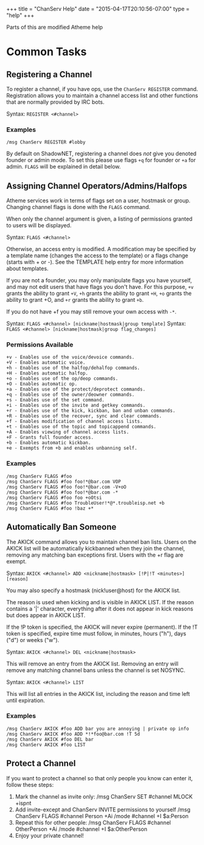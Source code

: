 +++
title = "ChanServ Help"
date = "2015-04-17T20:10:56-07:00"
type = "help"
+++

Parts of this are modified Atheme help

# Common Tasks

## Registering a Channel

To register a channel, if you have ops, use the `ChanServ REGISTER` command.
Registration allows you to maintain a channel access list
and other functions that are normally
provided by IRC bots.

Syntax: `REGISTER <#channel>`

### Examples

    /msg ChanServ REGISTER #lobby

By default on ShadowNET, registering a channel does *not* give you denoted founder
or admin mode. To set this please use flags `+q` for founder or `+a` for admin.
`FLAGS` will be explained in detail below.

## Assigning Channel Operators/Admins/Halfops

Atheme services work in terms of flags set on a user, hostmask or group. Changing
channel flags is done with the `FLAGS` command.

When only the channel argument is given, a listing of
permissions granted to users will be displayed.

Syntax: `FLAGS <#channel>`

Otherwise, an access entry is modified. A modification may be
specified by a template name (changes the access to the
template) or a flags change (starts with + or -). See the
TEMPLATE help entry for more information about templates.

If you are not a founder, you may only manipulate flags you
have yourself, and may not edit users that have flags you
don't have. For this purpose, `+v` grants the ability to grant
`+V`, `+h` grants the ability to grant `+H`, `+o` grants the ability
to grant +O, and `+r` grants the ability to grant `+b`.

If you do not have +f you may still remove your own access
with `-*`.

Syntax: `FLAGS <#channel> [nickname|hostmask|group template]`
Syntax: `FLAGS <#channel> [nickname|hostmask|group flag_changes]`

### Permissions Available

    +v - Enables use of the voice/devoice commands.
    +V - Enables automatic voice.
    +h - Enables use of the halfop/dehalfop commands.
    +H - Enables automatic halfop.
    +o - Enables use of the op/deop commands.
    +O - Enables automatic op.
    +a - Enables use of the protect/deprotect commands.
    +q - Enables use of the owner/deowner commands.
    +s - Enables use of the set command.
    +i - Enables use of the invite and getkey commands.
    +r - Enables use of the kick, kickban, ban and unban commands.
    +R - Enables use of the recover, sync and clear commands.
    +f - Enables modification of channel access lists.
    +t - Enables use of the topic and topicappend commands.
    +A - Enables viewing of channel access lists.
    +F - Grants full founder access.
    +b - Enables automatic kickban.
    +e - Exempts from +b and enables unbanning self.

### Examples

    /msg ChanServ FLAGS #foo
    /msg ChanServ FLAGS #foo foo!*@bar.com VOP
    /msg ChanServ FLAGS #foo foo!*@bar.com -V+oO
    /msg ChanServ FLAGS #foo foo!*@bar.com -*
    /msg ChanServ FLAGS #foo foo +oOtsi
    /msg ChanServ FLAGS #foo TroubleUser!*@*.troubleisp.net +b
    /msg ChanServ FLAGS #foo !baz +*

## Automatically Ban Someone

The AKICK command allows you to maintain channel
ban lists.  Users on the AKICK list will be
automatically kickbanned when they join the channel,
removing any matching ban exceptions first. Users
with the +r flag are exempt.

Syntax: `AKICK <#channel> ADD <nickname|hostmask> [!P|!T <minutes>] [reason]`

You may also specify a hostmask (nick!user@host)
for the AKICK list.

The reason is used when kicking and is visible in
AKICK LIST. If the reason contains a '|' character,
everything after it does not appear in kick reasons
but does appear in AKICK LIST.

If the !P token is specified, the AKICK will never
expire (permanent). If the !T token is specified, expire
time must follow, in minutes, hours ("h"), days ("d")
or weeks ("w").

Syntax: `AKICK <#channel> DEL <nickname|hostmask>`

This will remove an entry from the AKICK list. Removing
an entry will remove any matching channel bans unless the
channel is set NOSYNC.

Syntax: `AKICK <#channel> LIST`

This will list all entries in the AKICK list, including
the reason and time left until expiration.

### Examples

    /msg ChanServ AKICK #foo ADD bar you are annoying | private op info
    /msg ChanServ AKICK #foo ADD *!*foo@bar.com !T 5d
    /msg ChanServ AKICK #foo DEL bar
    /msg ChanServ AKICK #foo LIST

## Protect a Channel

If you want to protect a channel so that only people you know can enter it,
follow these steps:

1. Mark the channel as invite only:
    /msg ChanServ SET #channel MLOCK +ispnt
2. Add invite-except and ChanServ INVITE permissions to yourself
    /msg ChanServ FLAGS #channel Person +Ai
    /mode #channel +I $a:Person
3. Repeat this for other people:
    /msg ChanServ FLAGS #channel OtherPerson +Ai
    /mode #channel +I $a:OtherPerson
4. Enjoy your private channel!
